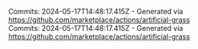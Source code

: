 Commits: 2024-05-17T14:48:17.415Z - Generated via https://github.com/marketplace/actions/artificial-grass
<br>
Commits: 2024-05-17T14:48:17.415Z - Generated via https://github.com/marketplace/actions/artificial-grass
<br>
